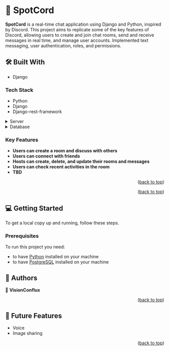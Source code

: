 <!-- PROJECT DESCRIPTION -->

# 📖 SpotCord <a id="about-project"></a>
 **SpotCord** is a real-time chat application using Django and Python, inspired by Discord. This project aims to replicate some of the key features of Discord, allowing users to create and join chat rooms, send and receive messages in real time, and manage user accounts. Implemented text messaging, user authentication, roles, and permissions.

<a name="readme-top"></a>

## 🛠 Built With <a id="built-with"></a>
- Django

### Tech Stack <a id="tech-stack"></a>
- Python
- Django
- Django-rest-framework

<details>
  <summary>Server</summary>
  <ul>
    <li><a href="https://djangoproject.com/">Django</a></li>
  </ul>
</details>

<details>
<summary>Database</summary>
  <ul>
    <li><a href="https://www.postgresql.org/">PostgreSQL</a></li>
  </ul>
</details>

<!-- Features -->
### Key Features <a id="key-features"></a>

- **Users can create a room and discuss with others**
- **Users can connect with friends**
- **Hosts can create, delete, and update their rooms and messages**
- **Users can check recent activities in the room**
- **TBD**

<p align="right">(<a href="#readme-top">back to top</a>)</p>

<p align="right">(<a href="#readme-top">back to top</a>)</p>
<!-- GETTING STARTED -->

## 💻 Getting Started <a id="getting-started"></a>
To get a local copy up and running, follow these steps.

### Prerequisites

To run this project you need:

- to have [Python](https://python.org/) installed on your machine
- to have [PostgreSQL](https://www.postgresql.org/) installed on your machine

<!-- AUTHORS -->

## 👥 Authors <a id="authors"></a>

👤 **VisionConflux**

<p align="right">(<a href="#readme-top">back to top</a>)</p>

<!-- FUTURE FEATURES -->

## 🔭 Future Features <a id="future-features"></a>

- Voice
- Image sharing

<p align="right">(<a href="#readme-top">back to top</a>)</p>
